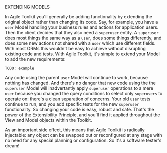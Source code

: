 EXTENDING MODELS

In Agile Toolkit you'll generally be adding functionality by extending the original object rather than changing its code. Say, for example, you have a `user` Model handling your business rules and actions for application users. Then the client decides that they also need a `superuser` entity. A `superuser` does most things the same way as a `user`, does some things differently, and does some new actions not shared with a `user` which use different fields. With most ORMs this wouldn't be easy to achieve without disrupting existing code and tests. With Agile Toolkit, it's simple to extend your Model to add the new requirements:

    TODO: example

Any code using the parent `user` Model will continue to work, because nothing has changed. And there's no danger that new code using the the `superuser` Model will inadvertantly apply `superuser` operations to a mere `user` because you changed the query conditions to select only `superusers` to operate on: there's a clean separation of concerns. Your old `user` tests continue to run, and you add specific tests for the new `superuser` functionality. So changing your code is easy, robust and safe. That's the power of the Extensibility Principle, and you'll find it applied throughout the View and Model objects within the Toolkit.

As an important side effect, this means that Agile Toolkit is radically injectable: any object can be swapped out or reconfigured at any stage with no need for any special planning or configuration. So it's a software tester's dream!


